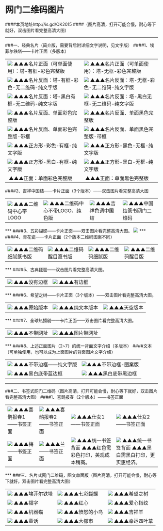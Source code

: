 # 网门二维码图片 
####本页地址http://is.gd/OK2015
####（图片高清，打开可能会慢，耐心等下就好，双击图片看完整高清大图）
***
###一、经典名片（简介版，需要背后附详细文字说明，见文字版）
####1、埃菲尔铁塔——卡片正面（多版本）
<table>
<tr>
<td><img src="http://7xjqth.com1.z0.glb.clouddn.com/埃菲尔塔 有边框.jpg""  <tr> ▲▲▲名片正面（可单面使用）：塔-有框-彩色完整版
<td><img src="http://7xjqth.com1.z0.glb.clouddn.com/埃菲尔塔 新-没边框.jpg""  <tr> ▲▲▲名片正面（可单面使用）：塔-无框-彩色完整版
</tr>
<tr>
<td><img src="http://7xjqth.com1.z0.glb.clouddn.com/书签—彩色-长方形.无码 有框.jpg"  <tr> ▲▲▲名片反面：塔-有框-彩色-无二维码-纯文字版
<td><img src="http://7xjqth.com1.z0.glb.clouddn.com/书签—彩色-长方形.无码.jpg"  <tr> ▲▲▲名片反面：塔-无框-彩色-无二维码-纯文字版

</tr>
<tr>
<td><img src="http://7xjqth.com1.z0.glb.clouddn.com/塔-黑白-长方形.无码_有框-纯文字.jpg"  <tr> ▲▲▲名片反面：塔-黑白有框-无二维码-纯文字版<td><img src="http://7xjqth.com1.z0.glb.clouddn.com/塔—黑白-长方形.无码_无框-纯文字.jpg"  <tr> ▲▲▲名片反面：塔-黑白无框-无二维码-纯文字版

</tr>
<tr>
<td><img src="http://7xjqth.com1.z0.glb.clouddn.com/单面完整版-彩色版.jpg""  <tr> ▲▲▲名片反面、单面彩色完整版
<td><img src="http://7xjqth.com1.z0.glb.clouddn.com/单面完整版-黑白版.jpg.jpg""  <tr> ▲▲▲名片反面、单面黑色完整版
</tr>
<tr>
<td><img src="http://7xjqth.com1.z0.glb.clouddn.com/单面完整版_边框.jpg""  <tr> ▲▲▲名片反面、单面彩色完整版-带框
<td><img src="http://7xjqth.com1.z0.glb.clouddn.com/单面完整版-黑白版 边框.jpg.jpg ""  <tr> ▲▲▲名片反面、单面黑色完整版-带框
</tr>
<tr>
<td><img src="http://7xjqth.com1.z0.glb.clouddn.com/书签—彩色-带框-正方形.jpg""  <tr> ▲▲▲正方形-彩色-有框-纯文字版
<td><img src="http://7xjqth.com1.z0.glb.clouddn.com/书签—彩色_无框-正方形.jpg""  <tr> ▲▲▲正方形-黑色-无框-纯文字版
</tr>
<tr>
<td><img src="http://7xjqth.com1.z0.glb.clouddn.com/书签—黑白_有框-正方形 .jpg""  <tr> ▲▲▲正方形-黑白-有框-纯文字版
<td><img src="http://7xjqth.com1.z0.glb.clouddn.com/书签—黑色_无框-正方形 .jpg""  <tr> ▲▲▲正方形-黑白-无框-纯文字版
</tr>
<tr>
<td><img src=" ""  <tr> ▲▲▲正面：单面彩色完整版
<td><img src=" ""  <tr> ▲▲▲正面：单面黑色完整版
</tr>
<tr>

</table>
####2、吉祥中国结——卡片正面（3个版本）——双击图片看完整高清大图
<table>
<td><img src="http://7xj4o5.com1.z0.glb.clouddn.com/中国结_黄心蓝边框 篆书.jpg"  <tr>  
▲▲▲二维码中心带LOGO
<td><img src="http://7xj4o5.com1.z0.glb.clouddn.com/中国结 全色_边框 篆书.jpg"  <tr>  
▲▲▲二维码中心不带LOGO，纯色版
<td><img src="http://7xj4o5.com1.z0.glb.clouddn.com/中国结 暖色.jpg"  <tr>  
▲▲▲吉祥色调中国结
<td><img src="http://7xj4o5.com1.z0.glb.clouddn.com/中国结 全色 篆书.jpg"  <tr>  
▲▲▲中国结篆书网门二维码
</table>
***
####3、五彩蝴蝶——卡片正面——双击图片看完整高清大图。
<td><img src="http://7xj4o5.com1.z0.glb.clouddn.com/蓝蝴蝶_边框.jpg"  <tr> 
***
####4、青花瓷——卡片正面（2个版本二维码图案不同）
<table>
<td><img src="http://7xj4o5.com1.z0.glb.clouddn.com/青花瓷名片-框—细腻.jpg"  <tr> 
▲▲▲二维码细腻篆书版
<td><img src="http://7xj4o5.com1.z0.glb.clouddn.com/青花瓷—篆书.jpg"  <tr> 
▲▲▲二维码醒目篆书版
<td><img src="http://7xj4o5.com1.z0.glb.clouddn.com/青花瓷名片-框.jpg"  <tr> 
▲▲▲二维码细腻版
<td><img src="http://7xj4o5.com1.z0.glb.clouddn.com/青花瓷2.jpg"  <tr> 
▲▲▲二维码醒目版
</table>
***
####5、古典琵琶——双击图片看完整高清大图。
<table>
<td><img src="http://7xj4o5.com1.z0.glb.clouddn.com/琵琶.jpg"  <tr>  
▲▲▲没有边框
<td><img src="http://7xj4o5.com1.z0.glb.clouddn.com/琵琶_加框.jpg"  <tr>  
▲▲▲有边框
</table>
***
####6、希望之树——卡片正面（3个版本）——双击图片看完整高清大图。
<table>
<td><img src="http://7xj4o5.com1.z0.glb.clouddn.com/网门希望之树_副本.jpg"  <tr>  
▲▲▲原始版本
<td><img src="http://7xj4o5.com1.z0.glb.clouddn.com/希望之树_原版.jpg"  <tr>  
▲▲▲纯文本版本
<td><img src="http://7xj4o5.com1.z0.glb.clouddn.com/希望之树_天空版.jpg"  <tr>  
▲▲▲天空版本
</table>
***
####7、全球热播剧——卡片正面——双击图片看完整高清大图。
<table>
<td><img src="http://7xj4o5.com1.z0.glb.clouddn.com/热播剧-加框.jpg"  <tr> 
▲▲▲不带网址
<td><img src="http://7xj4o5.com1.z0.glb.clouddn.com/热播剧-加框—网址.jpg"  <tr> 
▲▲▲图片带网址
</table>
***
####8、上述正面图片（2~7）的统一背面文字介绍（多版本）
####文本（可单独使用，也可以成为上面图片的背面图片文字介绍）
<table>
<tr>
<td><img src="http://7xj4o5.com1.z0.glb.clouddn.com/塔—纯文字.jpg"  <tr> ▲▲▲不带边框——纯文字版
<td><img src="http://7xj4o5.com1.z0.glb.clouddn.com/塔—黑白—艺术—无框.jpg"  <tr>▲▲▲不带边框-图案版
</tr> 
<tr>
<td><img src="http://7xj4o5.com1.z0.glb.clouddn.com/文字—彩色—艺术—蓝框.jpg"  <tr> ▲▲▲黑白底带蓝边框
<td><img src="http://7xj4o5.com1.z0.glb.clouddn.com/塔—黑白—艺术—黑框.jpg"  <tr> ▲▲▲黑白底带黑边框

</tr> 
</table>

***
###二、书签式网门二维码（图片高清，打开可能会慢，耐心等下就好，双击图片看完整高清大图）
####1、喜鹊报春（2个版本）——书签正面
<table>
<tr>
<td><img src="http://7xj4o5.com1.z0.glb.clouddn.com/吉祥书签-喜鹊报春-正面.jpg"  <tr>  ▲▲▲喜鹊报春1——书签正面 
<td><img src="http://7xj4o5.com1.z0.glb.clouddn.com/吉祥书签-喜鹊报春2-正面.jpg"  <tr> ▲▲▲喜鹊报春2——书签正面 
<td><img src="http://7xj4o5.com1.z0.glb.clouddn.com/吉祥书签-仕女2-正面.jpg"  <tr> ▲▲▲仕女1——书签正面 
<td><img src="http://7xj4o5.com1.z0.glb.clouddn.com/吉祥书签-仕女-正面.jpg"  <tr> ▲▲▲仕女2——书签正面
</tr> 
<tr>
<td><img src="http://7xj4o5.com1.z0.glb.clouddn.com/吉祥书签-梅-正面.jpg"  <tr> ▲▲▲梅——书签正面
<td><img src="http://7xj4o5.com1.z0.glb.clouddn.com/吉祥书签-兰-正面.jpg"  <tr> ▲▲▲兰——书签正面
<td><img src="http://7xj4o5.com1.z0.glb.clouddn.com/新书签—红色.jpg"  <tr> ▲▲▲统一书签背面 
▲▲▲红色需彩色打印，美观成本稍高。
<td><img src="http://7xj4o5.com1.z0.glb.clouddn.com/新书签—黑色.jpg"  <tr> ▲▲▲统一书签背面
▲▲▲黑白需黑白打印，更实惠经济。
</tr> 
</table>
***
###三、名片式网门二维码，图文单面版（图片高清，打开可能会慢，耐心等下就好，双击图片看完整高清大图）
<table>
<tr>
<td><img src="http://7xj4o5.com1.z0.glb.clouddn.com/名片—塔.jpg"  <tr> ▲▲▲埃菲尔铁塔
<td><img src="http://7xj4o5.com1.z0.glb.clouddn.com/名片—五彩蝴蝶.jpg"  <tr> ▲▲▲七彩蝴蝶
<td><img src="http://7xj4o5.com1.z0.glb.clouddn.com/名片—大树.jpg"  <tr> ▲▲▲希望之树
</tr>
<tr>
<td><img src="http://7xj4o5.com1.z0.glb.clouddn.com/名片—爱心.jpg"  <tr> ▲▲▲福字
<td><img src="http://7xj4o5.com1.z0.glb.clouddn.com/名片—福.jpg"  <tr> ▲▲▲红心
<td><img src="http://7xj4o5.com1.z0.glb.clouddn.com/名片—爱心指纹.jpg"  <tr> ▲▲▲爱心指纹
</tr>
<tr>
<td><img src="http://7xj4o5.com1.z0.glb.clouddn.com/名片—机器猫.jpg"  <tr> ▲▲▲机器猫
<td><img src="http://7xj4o5.com1.z0.glb.clouddn.com/名片—愤怒的小鸟.jpg"  <tr> ▲▲▲愤怒的小鸟
<td><img src="http://7xj4o5.com1.z0.glb.clouddn.com/名片—吉祥羊.jpg"  <tr> ▲▲▲吉祥羊
</tr>
<tr>
<td><img src="http://7xj4o5.com1.z0.glb.clouddn.com/名片—童话.jpg"  <tr> ▲▲▲童话
<td><img src="http://7xj4o5.com1.z0.glb.clouddn.com/名片—城市.jpg"  <tr> ▲▲▲大都市
<td><img src="http://7xj4o5.com1.z0.glb.clouddn.com/名片—幸运四叶草.jpg"  <tr> ▲▲▲幸运四叶草
</tr>
</table>

